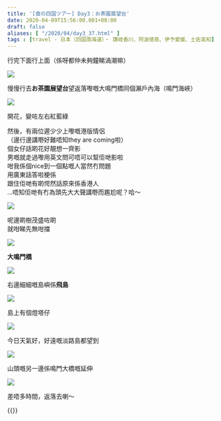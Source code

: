```yaml
---
title: '[食の四国ツアー] Day3：お茶園展望台'
date: 2020-04-09T15:56:00.001+08:00
draft: false
aliases: [ "/2020/04/day3_37.html" ]
tags : [travel - 日本（四国南海道）・ 讚岐香川、阿波徳島、伊予愛媛、土佐高知]
---
```


行完下面行上面（係呀都仲未夠鐘睇渦潮嘛）  

![](/images/shikoku3e.jpg)

慢慢行去**お茶園展望台**望返落嚟嘅大鳴門橋同個瀨戶內海（鳴門海峽）  

![](/images/shikoku3e1.jpg)

開花，變咗左右紅藍綠  

然後，有兩位遲少少上嚟嘅港版情侶  
（邊行邊講嘢好難唔知they are coming啦）  
個女仔話啲花好靚想一齊影  
男嘅就走過嚟用英文問可唔可以幫佢哋影啦  
咁我係個nice到一個點嘅人當然冇問題  
用廣東話答啦梗係  
跟住佢哋有啲愕然話原來係香港人  
...唔知佢哋有冇為頭先大大聲講嘢而尷尬呢？哈～

![](/images/shikoku3e2.jpg)

呢邊啲樹茂盛咗啲  
就咁睇先無咁擋  

![](/images/shikoku3e3.jpg)

**大鳴門橋**  

![](/images/shikoku3e4.jpg)

右邊細細嘅島嶼係**飛島**  

![](/images/shikoku3e5.jpg)

島上有個燈塔仔  

![](/images/shikoku3e6.jpg)

今日天氣好，好遠嘅淡路島都望到  

![](/images/shikoku3e7.jpg)

山頭嘅另一邊係鳴門大橋嘅延伸  

![](/images/shikoku3e8.jpg)

差唔多時間，返落去喇～

  
  
{{<shikoku>}}
